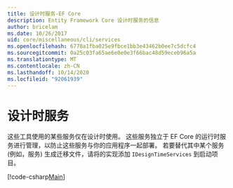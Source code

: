 ```yaml
---
title: 设计时服务-EF Core
description: Entity Framework Core 设计时服务的信息
author: bricelam
ms.date: 10/26/2017
uid: core/miscellaneous/cli/services
ms.openlocfilehash: 6778a1fba025e9fbce1bb3e43462b0ee7c5dcfc4
ms.sourcegitcommit: 0a25c03fa65ae6e0e0e3f66bac48d59eceb96a5a
ms.translationtype: MT
ms.contentlocale: zh-CN
ms.lasthandoff: 10/14/2020
ms.locfileid: "92061939"
---
```

# <a name="design-time-services"></a>设计时服务

这些工具使用的某些服务仅在设计时使用。 这些服务独立于 EF Core 的运行时服务进行管理，以防止这些服务与你的应用程序一起部署。 若要替代其中某个服务 (例如，服务) 生成迁移文件，请将的实现添加 `IDesignTimeServices` 到启动项目。

[!code-csharp[Main](../../../../samples/core/Miscellaneous/CommandLine/DesignTimeServices.cs)]
